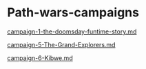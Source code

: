 # Path-wars-campaigns

[campaign-1-the-doomsday-funtime-story.md](Campaign-1-the-doomsday-funtime-story.md)

[campaign-5-The-Grand-Explorers.md](Campaign-5-The-Grand-Explorers.md)

[campaign-6-Kibwe.md](Campaign-6-Kibwe.md)
